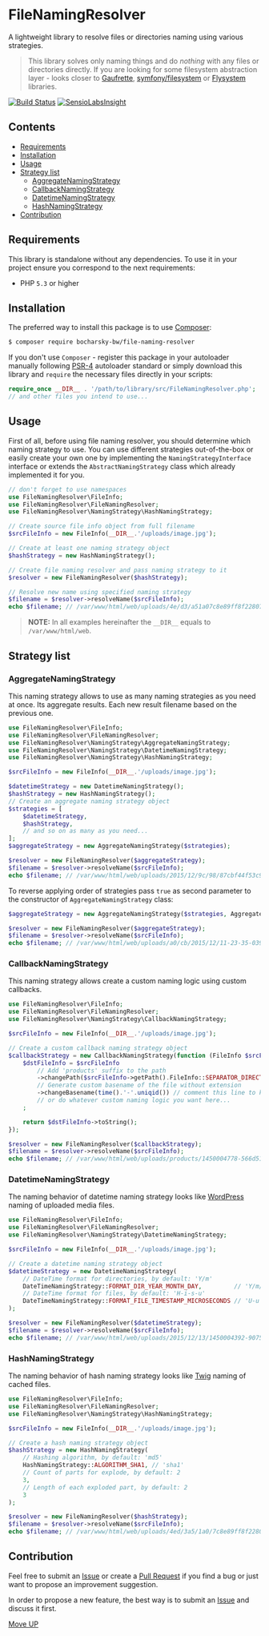 # FileNamingResolver

A lightweight library to resolve files or directories naming using various strategies.

> This library solves only naming things and do *nothing* with any files or
  directories directly. If you are looking for some filesystem abstraction
  layer - looks closer to [Gaufrette][5], [symfony/filesystem][6] or [Flysystem][7]
  libraries.

[![Build Status](https://travis-ci.org/bocharsky-bw/FileNamingResolver.svg?branch=master)](https://travis-ci.org/bocharsky-bw/FileNamingResolver)
[![SensioLabsInsight](https://insight.sensiolabs.com/projects/5a4cfa0f-22b1-4d76-adb3-373017f21ee8/mini.png)](https://insight.sensiolabs.com/projects/5a4cfa0f-22b1-4d76-adb3-373017f21ee8)

## Contents

* [Requirements](#requirements)
* [Installation](#installation)
* [Usage](#usage)
* [Strategy list](#strategy-list)
    * [AggregateNamingStrategy](#aggregatenamingstrategy)
    * [CallbackNamingStrategy](#callbacknamingstrategy)
    * [DatetimeNamingStrategy](#datetimenamingstrategy)
    * [HashNamingStrategy](#hashnamingstrategy)
* [Contribution](#contribution)

## Requirements

This library is standalone without any dependencies. To use it in your project
ensure you correspond to the next requirements:

* PHP `5.3` or higher

## Installation

The preferred way to install this package is to use [Composer][3]:

```bash
$ composer require bocharsky-bw/file-naming-resolver
```

If you don't use `Composer` - register this package in your autoloader manually
following [PSR-4][4] autoloader standard or simply download this library and
`require` the necessary files directly in your scripts:

```php
require_once __DIR__ . '/path/to/library/src/FileNamingResolver.php';
// and other files you intend to use...
```

## Usage

First of all, before using file naming resolver, you should determine which naming
strategy to use. You can use different strategies out-of-the-box or easily create
your own one by implementing the `NamingStrategyInterface` interface or extends the
`AbstractNamingStrategy` class which already implemented it for you.

```php
// don't forget to use namespaces
use FileNamingResolver\FileInfo;
use FileNamingResolver\FileNamingResolver;
use FileNamingResolver\NamingStrategy\HashNamingStrategy;

// Create source file info object from full filename
$srcFileInfo = new FileInfo(__DIR__.'/uploads/image.jpg');

// Create at least one naming strategy object
$hashStrategy = new HashNamingStrategy();

// Create file naming resolver and pass naming strategy to it
$resolver = new FileNamingResolver($hashStrategy);

// Resolve new name using specified naming strategy
$filename = $resolver->resolveName($srcFileInfo);
echo $filename; // /var/www/html/web/uploads/4e/d3/a51a07c8e89ff8f228075b7fc76b.jpg
```

> **NOTE:** In all examples hereinafter the `__DIR__` equals to `/var/www/html/web`.

## Strategy list

### AggregateNamingStrategy

This naming strategy allows to use as many naming strategies as you need at once.
Its aggregate results. Each new result filename based on the previous one.

```php
use FileNamingResolver\FileInfo;
use FileNamingResolver\FileNamingResolver;
use FileNamingResolver\NamingStrategy\AggregateNamingStrategy;
use FileNamingResolver\NamingStrategy\DatetimeNamingStrategy;
use FileNamingResolver\NamingStrategy\HashNamingStrategy;

$srcFileInfo = new FileInfo(__DIR__.'/uploads/image.jpg');

$datetimeStrategy = new DatetimeNamingStrategy();
$hashStrategy = new HashNamingStrategy();
// Create an aggregate naming strategy object
$strategies = [
    $datetimeStrategy,
    $hashStrategy,
    // and so on as many as you need...
];
$aggregateStrategy = new AggregateNamingStrategy($strategies);

$resolver = new FileNamingResolver($aggregateStrategy);
$filename = $resolver->resolveName($srcFileInfo);
echo $filename; // /var/www/html/web/uploads/2015/12/9c/98/87cbf44f53c9f6fa08f44ce705c8.jpg
```

To reverse applying order of strategies pass `true` as second parameter to the
constructor of `AggregateNamingStrategy` class:

```php
$aggregateStrategy = new AggregateNamingStrategy($strategies, AggregateNamingStrategy::MODE_REVERSE);

$resolver = new FileNamingResolver($aggregateStrategy);
$filename = $resolver->resolveName($srcFileInfo);
echo $filename; // /var/www/html/web/uploads/a0/cb/2015/12/11-23-35-039900.jpg
```

### CallbackNamingStrategy

This naming strategy allows create a custom naming logic using custom callbacks.

```php
use FileNamingResolver\FileInfo;
use FileNamingResolver\FileNamingResolver;
use FileNamingResolver\NamingStrategy\CallbackNamingStrategy;

$srcFileInfo = new FileInfo(__DIR__.'/uploads/image.jpg');

// Create a custom callback naming strategy object
$callbackStrategy = new CallbackNamingStrategy(function (FileInfo $srcFileInfo) {
    $dstFileInfo = $srcFileInfo
        // Add 'products' suffix to the path
        ->changePath($srcFileInfo->getPath().FileInfo::SEPARATOR_DIRECTORY.'products')
        // Generate custom basename of the file without extension
        ->changeBasename(time().'-'.uniqid()) // comment this line to keep original basename
        // or do whatever custom naming logic you want here...
    ;

    return $dstFileInfo->toString();
});

$resolver = new FileNamingResolver($callbackStrategy);
$filename = $resolver->resolveName($srcFileInfo);
echo $filename; // /var/www/html/web/uploads/products/1450004778-566d512a32d2c.jpg
```

### DatetimeNamingStrategy

The naming behavior of datetime naming strategy looks like [WordPress][9] naming
of uploaded media files.

```php
use FileNamingResolver\FileInfo;
use FileNamingResolver\FileNamingResolver;
use FileNamingResolver\NamingStrategy\DatetimeNamingStrategy;

$srcFileInfo = new FileInfo(__DIR__.'/uploads/image.jpg');

// Create a datetime naming strategy object
$datetimeStrategy = new DatetimeNamingStrategy(
    // DateTime format for directories, by default: 'Y/m'
    DateTimeNamingStrategy::FORMAT_DIR_YEAR_MONTH_DAY,         // 'Y/m/d'
    // DateTime format for files, by default: 'H-i-s-u'
    DateTimeNamingStrategy::FORMAT_FILE_TIMESTAMP_MICROSECONDS // 'U-u'
);

$resolver = new FileNamingResolver($datetimeStrategy);
$filename = $resolver->resolveName($srcFileInfo);
echo $filename; // /var/www/html/web/uploads/2015/12/13/1450004392-907500.jpg
```

### HashNamingStrategy

The naming behavior of hash naming strategy looks like [Twig][8] naming of cached files.

```php
use FileNamingResolver\FileInfo;
use FileNamingResolver\FileNamingResolver;
use FileNamingResolver\NamingStrategy\HashNamingStrategy;

$srcFileInfo = new FileInfo(__DIR__.'/uploads/image.jpg');

// Create a hash naming strategy object
$hashStrategy = new HashNamingStrategy(
    // Hashing algorithm, by default: 'md5'
    HashNamingStrategy::ALGORITHM_SHA1, // 'sha1'
    // Count of parts for explode, by default: 2
    3,
    // Length of each exploded part, by default: 2
    3
);

$resolver = new FileNamingResolver($hashStrategy);
$filename = $resolver->resolveName($srcFileInfo);
echo $filename; // /var/www/html/web/uploads/4ed/3a5/1a0/7c8e89ff8f228075b7fc76b.jpg
```

## Contribution

Feel free to submit an [Issue][1] or create a [Pull Request][2] if you find
a bug or just want to propose an improvement suggestion.

In order to propose a new feature, the best way is to submit an [Issue][1]
and discuss it first.

[Move UP](#filenamingresolver)


[1]: https://github.com/bocharsky-bw/FileNamingResolver/issues
[2]: https://github.com/bocharsky-bw/FileNamingResolver/pulls
[3]: https://getcomposer.org/
[4]: http://www.php-fig.org/psr/psr-4/
[5]: https://github.com/KnpLabs/Gaufrette
[6]: https://github.com/symfony/filesystem
[7]: https://github.com/thephpleague/flysystem
[8]: https://github.com/twigphp/Twig
[9]: https://github.com/wordpress/wordpress
